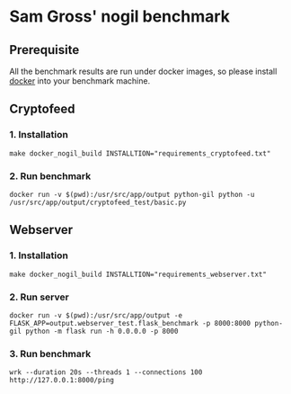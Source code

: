 # Sam Gross' nogil benchmark

## Prerequisite

All the benchmark results are run under docker images, so please install [docker](https://docs.docker.com/engine/install/) into your benchmark machine.


## Cryptofeed

### 1. Installation

```
make docker_nogil_build INSTALLTION="requirements_cryptofeed.txt"
```

### 2. Run benchmark

```
docker run -v $(pwd):/usr/src/app/output python-gil python -u /usr/src/app/output/cryptofeed_test/basic.py
```

## Webserver

### 1. Installation

```
make docker_nogil_build INSTALLTION="requirements_webserver.txt"
```

### 2. Run server

```
docker run -v $(pwd):/usr/src/app/output -e FLASK_APP=output.webserver_test.flask_benchmark -p 8000:8000 python-gil python -m flask run -h 0.0.0.0 -p 8000
```

### 3. Run benchmark

```
wrk --duration 20s --threads 1 --connections 100 http://127.0.0.1:8000/ping
```
